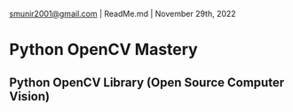 smunir2001@gmail.com | ReadMe.md | November 29th, 2022
# Python OpenCV Mastery
## Python OpenCV Library (Open Source Computer Vision)